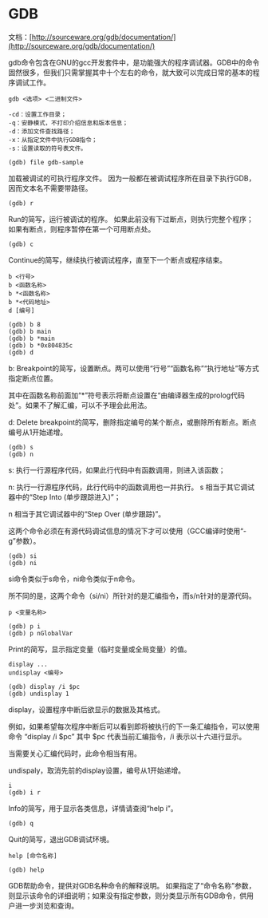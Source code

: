 # GDB

文档：[http://sourceware.org/gdb/documentation/](http://sourceware.org/gdb/documentation/)

gdb命令包含在GNU的gcc开发套件中，是功能强大的程序调试器。GDB中的命令固然很多，但我们只需掌握其中十个左右的命令，就大致可以完成日常的基本的程序调试工作。

```shell
gdb <选项> <二进制文件>

-cd：设置工作目录； 
-q：安静模式，不打印介绍信息和版本信息； 
-d：添加文件查找路径； 
-x：从指定文件中执行GDB指令； 
-s：设置读取的符号表文件。
```



```
(gdb) file gdb-sample
```

加载被调试的可执行程序文件。 因为一般都在被调试程序所在目录下执行GDB，因而文本名不需要带路径。



```
(gdb) r
```

Run的简写，运行被调试的程序。 如果此前没有下过断点，则执行完整个程序；如果有断点，则程序暂停在第一个可用断点处。



```
(gdb) c
```

Continue的简写，继续执行被调试程序，直至下一个断点或程序结束。



```
b <行号> 
b <函数名称> 
b *<函数名称> 
b *<代码地址> 
d [编号]

(gdb) b 8 
(gdb) b main 
(gdb) b *main 
(gdb) b *0x804835c 
(gdb) d
```

b: Breakpoint的简写，设置断点。两可以使用“行号”“函数名称”“执行地址”等方式指定断点位置。

其中在函数名称前面加“*”符号表示将断点设置在“由编译器生成的prolog代码处”。如果不了解汇编，可以不予理会此用法。

d: Delete breakpoint的简写，删除指定编号的某个断点，或删除所有断点。断点编号从1开始递增。



```
(gdb) s 
(gdb) n
```

s: 执行一行源程序代码，如果此行代码中有函数调用，则进入该函数；

n: 执行一行源程序代码，此行代码中的函数调用也一并执行。 s 相当于其它调试器中的“Step Into (单步跟踪进入)”；

n 相当于其它调试器中的“Step Over (单步跟踪)”。 

这两个命令必须在有源代码调试信息的情况下才可以使用（GCC编译时使用“-g”参数）。



```
(gdb) si
(gdb) ni
```

si命令类似于s命令，ni命令类似于n命令。

所不同的是，这两个命令（si/ni）所针对的是汇编指令，而s/n针对的是源代码。



```
p <变量名称>

(gdb) p i 
(gdb) p nGlobalVar
```

Print的简写，显示指定变量（临时变量或全局变量）的值。



```
display ... 
undisplay <编号>

(gdb) display /i $pc 
(gdb) undisplay 1
```

display，设置程序中断后欲显示的数据及其格式。 

例如，如果希望每次程序中断后可以看到即将被执行的下一条汇编指令，可以使用命令 “display /i $pc” 其中 $pc 代表当前汇编指令，/i 表示以十六进行显示。

当需要关心汇编代码时，此命令相当有用。

 undispaly，取消先前的display设置，编号从1开始递增。



```
i
(gdb) i r
```

Info的简写，用于显示各类信息，详情请查阅“help i”。



```
(gdb) q
```

Quit的简写，退出GDB调试环境。



```
help [命令名称]

(gdb) help
```

GDB帮助命令，提供对GDB名种命令的解释说明。 如果指定了“命令名称”参数，则显示该命令的详细说明；如果没有指定参数，则分类显示所有GDB命令，供用户进一步浏览和查询。



